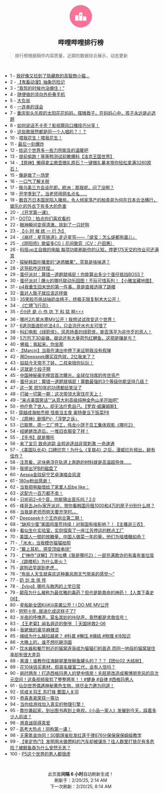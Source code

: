 <div align="center">
    <img src="./assets/icon_rank.png" alt="logo" />
    <h2>哔哩哔哩排行榜</h>
</div>

> 排行榜根据稿件内容质量，近期的数据综合展示，动态更新

<br />

<ul><li><span>1 - <a href=https://www.bilibili.com/BV15zAae7EpL target=_blank>我好像又捡到了隐藏款的高智商小猫…</a></span></li><li><span>2 - <a href=https://www.bilibili.com/BV1uywdeMEMY target=_blank>【鬼畜动漫】抽象历险记</a></span></li><li><span>3 - <a href=https://www.bilibili.com/BV1cdwQe5EBU target=_blank>“我剪的时候也没绷住！”</a></span></li><li><span>4 - <a href=https://www.bilibili.com/BV15dAMeEEQj target=_blank>随便做的竖向外折叠手机</a></span></li><li><span>5 - <a href=https://www.bilibili.com/BV1fSAheDEqn target=_blank>大负翁</a></span></li><li><span>6 - <a href=https://www.bilibili.com/BV1T8woeqEbx target=_blank>一连串的误会</a></span></li><li><span>7 - <a href=https://www.bilibili.com/BV1nWKNesE25 target=_blank>重庆街头乐观的太阳花花妈妈，摆摊救子，在妈妈心中，孩子永远是必选题</a></span></li><li><span>8 - <a href=https://www.bilibili.com/BV1qDAbeGETw target=_blank>如何说话不卡壳？影视飓风口播技巧分享！</a></span></li><li><span>9 - <a href=https://www.bilibili.com/BV1YhA5efE27 target=_blank>这些歌居然都是同一个人唱的？！？</a></span></li><li><span>10 - <a href=https://www.bilibili.com/BV1gvwQeZEHN target=_blank>喂我花生！喂我花生！</a></span></li><li><span>11 - <a href=https://www.bilibili.com/BV1dcwDewE4b target=_blank>最后一刻爆炸</a></span></li><li><span>12 - <a href=https://www.bilibili.com/BV1zUAheHEAZ target=_blank>给这个世界多一些力所能及的温暖吧</a></span></li><li><span>13 - <a href=https://www.bilibili.com/BV1XiwdeCEse target=_blank>提前偷跑！等等鸭测试前瞻爆料【洛克王国世界】</a></span></li><li><span>14 - <a href=https://www.bilibili.com/BV1tdAaeiEMS target=_blank>【原神】懒得拿尘歌壶赠礼原石？一键赠礼摹本带你轻松拿满3260原石！</a></span></li><li><span>15 - <a href=https://www.bilibili.com/BV1EJw9e2EqA target=_blank>像是做了一场梦</a></span></li><li><span>16 - <a href=https://www.bilibili.com/BV1qJAGebEuX target=_blank>一口气了解关税</a></span></li><li><span>17 - <a href=https://www.bilibili.com/BV1DnwoekE2W target=_blank>俄乌美三方会谈在即，欧洲：那我呢，问了没啊？</a></span></li><li><span>18 - <a href=https://www.bilibili.com/BV1MQAaeuEEu target=_blank>开学季到了，当老师用网名点名......</a></span></li><li><span>19 - <a href=https://www.bilibili.com/BV1YZAKeuEpx target=_blank>数百万日本国民陷入赌局，令人倾家荡产的柏青哥为何在日本合法横行，娱乐化的外衣下有多大的危害</a></span></li><li><span>20 - <a href=https://www.bilibili.com/BV1x9wdewEso target=_blank>《开学第一课》</a></span></li><li><span>21 - <a href=https://www.bilibili.com/BV1KywQeQEtZ target=_blank>OOTD：拍点你们喜欢看的</a></span></li><li><span>22 - <a href=https://www.bilibili.com/BV1cgAGeiE2g target=_blank>眼神瞬间变得清澈，挑到了一只好狗</a></span></li><li><span>23 - <a href=https://www.bilibili.com/BV1pnAae8Ekw target=_blank>【小&nbsp;时&nbsp;候&nbsp;统&nbsp;一&nbsp;行&nbsp;为】</a></span></li><li><span>24 - <a href=https://www.bilibili.com/BV1T8AhevEDM target=_blank>《崩坏：星穹铁道》走近星穹——「缇宝：怎么缇都有面儿」</a></span></li><li><span>25 - <a href=https://www.bilibili.com/BV1UxwRehEj5 target=_blank>《阴阳师》歌留多CG丨花间歌弈（CV：户田惠）</a></span></li><li><span>26 - <a href=https://www.bilibili.com/BV1z5A5e6EoN target=_blank>科技up主自做的电脑&nbsp;每项功能刷新你的认知，停更175天交的作业可还满意</a></span></li><li><span>27 - <a href=https://www.bilibili.com/BV1ihKNeUEE3 target=_blank>探秘韩国吃播里的“迷惑糖果”，究竟是啥味道？</a></span></li><li><span>28 - <a href=https://www.bilibili.com/BV1Lbw9e6EtR target=_blank>这导航咋这样捏…</a></span></li><li><span>29 - <a href=https://www.bilibili.com/BV146wSe2E3N target=_blank>蛋仔派对：算错一道题就嗝屁！你能算出多少个蛋仔抵挡BOSS？</a></span></li><li><span>30 - <a href=https://www.bilibili.com/BV1ncwReUEAM target=_blank>蛋仔派对&nbsp;|&nbsp;爆火的哪吒联动乐园图！不玩可惜系列！【小雅宝藏地图】</a></span></li><li><span>31 - <a href=https://www.bilibili.com/BV1FxAueZE3v target=_blank>p4我重生回末世的第一件事，竟是直接选择了跳楼</a></span></li><li><span>32 - <a href=https://www.bilibili.com/BV1nnwde9EZo target=_blank>面对人贩子就应该这样做</a></span></li><li><span>33 - <a href=https://www.bilibili.com/BV1N8ALenErs target=_blank>35笑脸币挑战抽奶龙椅子，终极无限复制术大公开！</a></span></li><li><span>34 - <a href=https://www.bilibili.com/BV18rKAePEws target=_blank>《亡牌飞行员》</a></span></li><li><span>35 - <a href=https://www.bilibili.com/BV1fGAceeEVg target=_blank>☝🤓还&nbsp;是&nbsp;小&nbsp;作&nbsp;坊&nbsp;下&nbsp;料&nbsp;猛&nbsp;啊⚡⚡⚡</a></span></li><li><span>36 - <a href=https://www.bilibili.com/BV1WtAie3EDb target=_blank>哪吒2片尾水墨MV公开！我想试试改变这个世界！</a></span></li><li><span>37 - <a href=https://www.bilibili.com/BV1Jpw9e1EAc target=_blank>6道泡面进阶吃法4.0，只会泡开水也太可惜了</a></span></li><li><span>38 - <a href=https://www.bilibili.com/BV1xUKAebEyD target=_blank>科幻电影《绿箭侠》，惩恶扬善的绿箭侠，能否荡平为非作歹的恶人！</a></span></li><li><span>39 - <a href=https://www.bilibili.com/BV1aQAVe4EQM target=_blank>5万包下30亩塘，据说还有大量荷包红鲤鱼，这把是赚是亏？</a></span></li><li><span>40 - <a href=https://www.bilibili.com/BV1SxwoeuEys target=_blank>佛祖：我起来，你坐那</a></span></li><li><span>41 - <a href=https://www.bilibili.com/BV1tKwdeNEEV target=_blank>【Marcin】当我在演出中停下来证明我没有假弹</a></span></li><li><span>42 - <a href=https://www.bilibili.com/BV1HmAgeaE5d target=_blank>用Deepseek爆买双色球，2亿我来了？</a></span></li><li><span>43 - <a href=https://www.bilibili.com/BV1tkA5eHEBk target=_blank>姑姑今天带不了娃，二叔来陪你玩玩！</a></span></li><li><span>44 - <a href=https://www.bilibili.com/BV1EbA8ejEGB target=_blank>这就是个段子啊</a></span></li><li><span>45 - <a href=https://www.bilibili.com/BV1Hcwoe4Evq target=_blank>中国神秘豪宅檀宫首次曝光，全球仅18席的传世资产</a></span></li><li><span>46 - <a href=https://www.bilibili.com/BV139APePEmV target=_blank>蛋仔派对：算错一道题就嗝屁！算数最强的3个等级你能坚持几级？</a></span></li><li><span>47 - <a href=https://www.bilibili.com/BV1h7APeZENN target=_blank>这一笑&nbsp;把10年的功德都给笑没了</a></span></li><li><span>48 - <a href=https://www.bilibili.com/BV1jZAgeREtK target=_blank>打破一切第一期：这次带领大家住在天上！</a></span></li><li><span>49 - <a href=https://www.bilibili.com/BV1Gaw9eBEB6 target=_blank>“来点美国笑话”“从意大利高级纯种金色山羊开始吧”</a></span></li><li><span>50 - <a href=https://www.bilibili.com/BV182AaekEZ5 target=_blank>他疗愈了世人，却无法疗愈自己。【罗宾·威廉姆斯】</a></span></li><li><span>51 - <a href=https://www.bilibili.com/BV132AaekEi2 target=_blank>穿越成海帕杰顿&nbsp;怪兽当主食&nbsp;奥特曼当下饭菜P8</a></span></li><li><span>52 - <a href=https://www.bilibili.com/BV1ZgwoeJEph target=_blank>《原神》剧情PV-「浮梦之诉」</a></span></li><li><span>53 - <a href=https://www.bilibili.com/BV121A5eJESu target=_blank>已取票，周一工厂停工，伟龙小饼干员工集体观影《哪吒2》</a></span></li><li><span>54 - <a href=https://www.bilibili.com/BV1CUKHe3E7u target=_blank>经姥姥改造后，一堆旧衣服变了样！</a></span></li><li><span>55 - <a href=https://www.bilibili.com/BV13uA3e7Eej target=_blank>【手书】就是哪吒</a></span></li><li><span>56 - <a href=https://www.bilibili.com/BV13qw9eNE1d target=_blank>来了宝贝&nbsp;致命追踪&nbsp;全程追逐战非常刺激&nbsp;一命速通</a></span></li><li><span>57 - <a href=https://www.bilibili.com/BV11vwoeAEBH target=_blank>《美国队长4》口碑烂完！为什么《复联4》之后，漫威烂片频出，鲜有佳作？</a></span></li><li><span>58 - <a href=https://www.bilibili.com/BV1W7A8e9Ei8 target=_blank>注意看，这块悬浮在轨道上奔跑的材料就是高温超导体......</a></span></li><li><span>59 - <a href=https://www.bilibili.com/BV1cSwSe6EcE target=_blank>我搓出1PB的磁盘了</a></span></li><li><span>60 - <a href=https://www.bilibili.com/BV15mAPeMEXH target=_blank>Aespa金玟庭宁艺卓演唱会风波</a></span></li><li><span>61 - <a href=https://www.bilibili.com/BV12iAYeME4r target=_blank>180w粉丝感谢！</a></span></li><li><span>62 - <a href=https://www.bilibili.com/BV1ymAGegEcz target=_blank>当我把电脑借给了家里人后be&nbsp;like：</a></span></li><li><span>63 - <a href=https://www.bilibili.com/BV1vmwXeBEwH target=_blank>这配方一百万都不卖！</a></span></li><li><span>64 - <a href=https://www.bilibili.com/BV1FKK7esERV target=_blank>只听前2~6个音，你能猜出音乐吗？2.0</a></span></li><li><span>65 - <a href=https://www.bilibili.com/BV1wwAhe9EBE target=_blank>峰哥去Jelly家开派对，带你看韩国月租1000和4万的房子分别什么样？</a></span></li><li><span>66 - <a href=https://www.bilibili.com/BV17UAKeLE8p target=_blank>当我是老师而明天要开学时。。</a></span></li><li><span>67 - <a href=https://www.bilibili.com/BV1RNwXeTEC7 target=_blank>Deepseek十个王炸组合第二期！</a></span></li><li><span>68 - <a href=https://www.bilibili.com/BV1A3A5eCE33 target=_blank>“缺鸡少蛋”美国鸡蛋荒持续！对我国有啥影响？！【主播说三农】</a></span></li><li><span>69 - <a href=https://www.bilibili.com/BV17xwdenEkE target=_blank>看似生化实验室，实则探索了一座江苏停运的糕点工厂</a></span></li><li><span>70 - <a href=https://www.bilibili.com/BV1gQA3eUEiT target=_blank>美国人一顿的放糖量，中国人做菜一年的量，他们为啥嗜糖如命？</a></span></li><li><span>71 - <a href=https://www.bilibili.com/BV1DWAheBE2p target=_blank>「水水」当我模仿猫猫拍照</a></span></li><li><span>72 - <a href=https://www.bilibili.com/BV1HZKAepEie target=_blank>“戴上耳机，感受顶级串烧”</a></span></li><li><span>73 - <a href=https://www.bilibili.com/BV1aHAMerESc target=_blank>【“神作”详解】万字吐槽《我是哪吒2》：一部充满欺诈的有毒有害垃圾</a></span></li><li><span>74 - <a href=https://www.bilibili.com/BV1TdAaeiEp8 target=_blank>《跳楼机》为什么能火？</a></span></li><li><span>75 - <a href=https://www.bilibili.com/BV1TXAaeBEJo target=_blank>遛狗迟早遛到老虎...</a></span></li><li><span>76 - <a href=https://www.bilibili.com/BV1jzKnebEeM target=_blank>“有些人天生就喜欢这种暴风雨天气带来的感觉～”</a></span></li><li><span>77 - <a href=https://www.bilibili.com/BV1WjA8esEoY target=_blank>奶&nbsp;剑&nbsp;龙&nbsp;侠&nbsp;传</a></span></li><li><span>78 - <a href=https://www.bilibili.com/BV17jwSeAES8 target=_blank>【vlog】哪吒与敖丙的上学日常</a></span></li><li><span>79 - <a href=https://www.bilibili.com/BV18rKAePEJj target=_blank>颠茄为什么被称为最优雅的毒药？但也是能救命的神药！【人类下毒史06】</a></span></li><li><span>80 - <a href=https://www.bilibili.com/BV146A5eXEZQ target=_blank>星船新女团KiiiKiii突袭公开！I&nbsp;DO&nbsp;ME&nbsp;MV公开</a></span></li><li><span>81 - <a href=https://www.bilibili.com/BV1YBA8egEwL target=_blank>短短十年,&nbsp;就进化成这样子了?</a></span></li><li><span>82 - <a href=https://www.bilibili.com/BV1jnwSe8EFt target=_blank>半夜的呼噜声，莫名其妙的咔哒声，竟然都是求救信号！</a></span></li><li><span>83 - <a href=https://www.bilibili.com/BV1HCwoeZEtp target=_blank>【王老菊】闻名遐迩的倒爷&nbsp;&nbsp;&nbsp;|&nbsp;天国拯救2-06</a></span></li><li><span>84 - <a href=https://www.bilibili.com/BV1MRAaeTELs target=_blank>我姥做的豪华麻辣烫</a></span></li><li><span>85 - <a href=https://www.bilibili.com/BV1xgwdehEXn target=_blank>绳结为什么越拉越紧？&nbsp;#科普&nbsp;#解压&nbsp;#绳结&nbsp;#物理&nbsp;#冷知识</a></span></li><li><span>86 - <a href=https://www.bilibili.com/BV1ntAaeREBX target=_blank>大晚上的，谁不想吃碗泡面</a></span></li><li><span>87 - <a href=https://www.bilibili.com/BV1CgA5eVE77 target=_blank>饮水器和餐厅附近的猫窝逐渐成为猫猫们的首选&nbsp;而同一地段的猫窝居住率却有很大差异</a></span></li><li><span>88 - <a href=https://www.bilibili.com/BV1CyAgeeETP target=_blank>离谱！谁教你往海鲜粥里放鲱鱼罐头的？？？【团伙02&nbsp;大结局】</a></span></li><li><span>89 - <a href=https://www.bilibili.com/BV12YwoeeEPw target=_blank>花10块钱买素材，假装名媛富二代，会有人信吗？</a></span></li><li><span>90 - <a href=https://www.bilibili.com/BV14gATecEiz target=_blank>耗时两年！打造西格玛男人的梦中情房！毛胚房改造成赛博朋克风的异次元空间！这条视频我剪了整整两年！！#健身&nbsp;#自律&nbsp;#西格玛男人</a></span></li><li><span>91 - <a href=https://www.bilibili.com/BV1stAie3Ebb target=_blank>仙剑世界偶遇神秘黄色生物，拼尽全力邀为同道！</a></span></li><li><span>92 - <a href=https://www.bilibili.com/BV1puwQe1Eqa target=_blank>惩戒关羽王&nbsp;苏打锋&nbsp;蜀国人关羽</a></span></li><li><span>93 - <a href=https://www.bilibili.com/BV1CMfJYLEw1 target=_blank>恭喜表弟荣获一等功</a></span></li><li><span>94 - <a href=https://www.bilibili.com/BV1Gvw9eiEhe target=_blank>当你给游戏加入真实的物理引擎！</a></span></li><li><span>95 - <a href=https://www.bilibili.com/BV1moA3e5Eh1 target=_blank>靠抄袭起家，到出图书再到上电视，《小品一家人》发展到今天，踩着多少人前进？</a></span></li><li><span>96 - <a href=https://www.bilibili.com/BV1U4woeBE2W target=_blank>用真诚获得真爱</a></span></li><li><span>97 - <a href=https://www.bilibili.com/BV17yAPegEYd target=_blank>高考大热点！同构第一课！</a></span></li><li><span>98 - <a href=https://www.bilibili.com/BV1kmAce6EZg target=_blank>无需氪金协同！S0鹅琪雀批发红莲千律876分保保保保姆级教学</a></span></li><li><span>99 - <a href=https://www.bilibili.com/BV1DpAheuE2G target=_blank>【鉴定热门】发明用水做燃料的汽车却被谋杀？往人群里打铁花有多危险？被鲸鱼吞为什么安然无恙？</a></span></li><li><span>100 - <a href=https://www.bilibili.com/BV1wQKge6Ew8 target=_blank>P5这个世界的男人都很虚</a></span></li></ul>

<br />

<p align=center>此页面<strong>间隔 6 小时</strong>自动刷新生成！<br>刷新于：2/20/25, 2:14 AM<br>下一次刷新：2/20/25, 8:14 AM</p>
